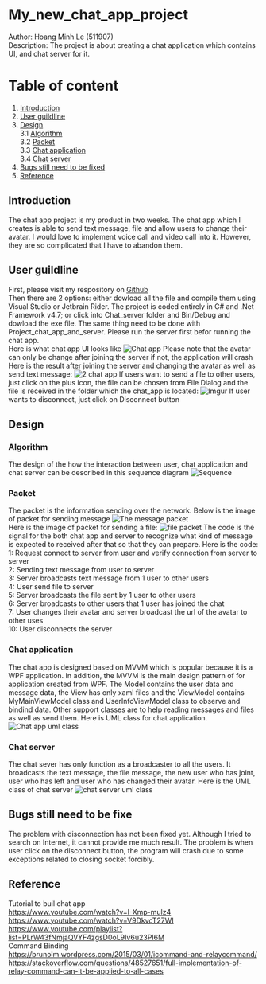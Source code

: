 # My_new_chat_app_project
Author: Hoang Minh Le (511907)  
Description: The project is about creating a chat application which contains UI, and chat server for it.<br>
# Table of content
1. [Introduction](#introduction)
2. [User guildline](#User)
3. [Design](#Design)  
   3.1 [Algorithm](#algo)  
   3.2 [Packet](#packet)  
   3.3 [Chat application](#app)  
   3.4 [Chat server](#server)  
4. [Bugs still need to be fixed](#bugs)
5. [Reference](#reference)

## Introduction <a name=introduction/>
The chat app project is my product in two weeks. The chat app which I creates is able to send text message, file and allow users to change their avatar. I would love to implement voice call and video call into it. However, they are so complicated that I have to abandon them. 
## User guildline <a name=User/>
First, please visit my respository on [Github](https://github.com/yourcomrade/My_new_chat_app_project/tree/main)  
Then there are 2 options: either dowload all the file and compile them using Visual Studio or Jetbrain Rider. The project is coded entirely in C# and .Net Framework v4.7; or click into Chat_server folder and Bin/Debug and dowload the exe file. The same thing need to be done with Project_chat_app_and_server. Please run the server first befor running the chat app.   
Here is what chat app UI looks like
![Chat app](https://imgur.com/610dSsP.png)
Please note that the avatar can only be change after joining the server if not, the application will crash
Here is the result after joining the server and changing the avatar as well as send text message:
![2 chat app](https://imgur.com/KtZW7Mz.png)
If users want to send a file to other users, just click on the plus icon, the file can be chosen from File Dialog and the file is received in the folder which the chat_app is located:
![Imgur](https://imgur.com/2wumvYU.png)
If user wants to disconnect, just click on Disconnect button
## Design <a name=Design/>
### Algorithm <a name=algo/>
The design of the how the interaction between user, chat application and chat server can be described in this sequence diagram
![Sequence](https://imgur.com/PnHcrLo.png)
### Packet <a name=packet/>
The packet is the information sending over the network. Below is the image of packet for sending message
![The message packet](https://imgur.com/mGCWIXx.png)<br>
Here is the image of packet for sending a file:
![file packet](https://imgur.com/mWjUJUo.png)
The code is the signal for the both chat app and server to recognize what kind of message is expected to received after that so that they can prepare. 
Here is the code:  
1: Request connect to server from user and verify connection from server to server  
2: Sending text message from user to server   
3: Server broadcasts text message from 1 user to other users  
4: User send file to server  
5: Server broadcasts the file sent by 1 user to other users  
6: Server broadcasts to other users that 1 user has joined the chat  
7: User changes their avatar and server broadcast the url of the avatar to other uses  
10: User disconnects the server  
### Chat application <a name=app/>
The chat app is designed based on MVVM which is popular because it is a WPF application. In addition, the MVVM is the main design pattern of for application created from WPF. The Model contains the user data and message data, the View has only xaml files and the ViewModel contains MyMainViewModel class and UserInfoViewModel class to observe and bindind data. Other support classes are to help reading messages and files as well as send them.
Here is UML class for chat application. 
![Chat app uml class](https://imgur.com/TAdKfRm.png)
### Chat server <a name=server/>
The chat sever has only function as a broadcaster to all the users. It broadcasts the text message, the file message, the new user who has joint, user who has left and user who has changed their avatar. Here is the UML class of chat server
![chat server uml class](https://imgur.com/WHKk9gJ.png)
## Bugs still need to be fixe <a name=bugs/>
The problem with disconnection has not been fixed yet. Although I tried to search on Internet, it cannot provide me much result. The problem is when user click on the disconnect button, the program will crash due to some exceptions related to closing socket forcibly.
## Reference <a name=reference/>
Tutorial to buil chat app  
https://www.youtube.com/watch?v=I-Xmp-mulz4
https://www.youtube.com/watch?v=V9DkvcT27WI
https://www.youtube.com/playlist?list=PLrW43fNmjaQVYF4zgsD0oL9Iv6u23PI6M  
Command Binding  
 https://brunolm.wordpress.com/2015/03/01/icommand-and-relaycommand/  
  https://stackoverflow.com/questions/48527651/full-implementation-of-relay-command-can-it-be-applied-to-all-cases
  